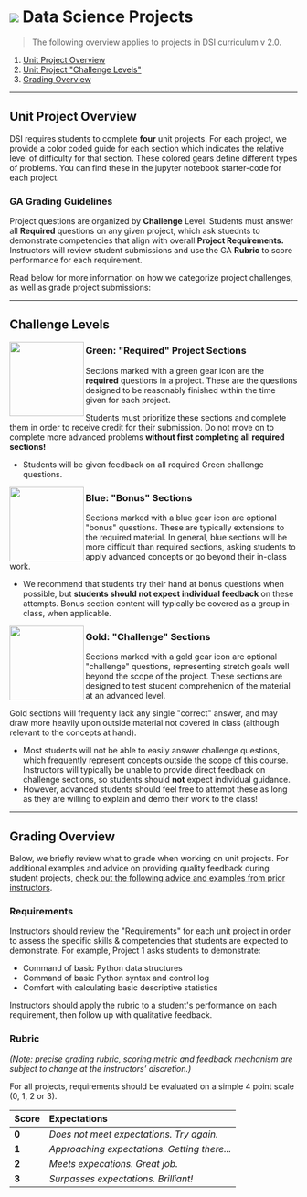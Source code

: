 # ![](https://ga-dash.s3.amazonaws.com/production/assets/logo-9f88ae6c9c3871690e33280fcf557f33.png) Data Science Projects

> The following overview applies to projects in DSI curriculum v 2.0.


1. [Unit Project Overview](#overview)
2. [Unit Project "Challenge Levels"](#challenge)
3. [Grading Overview](#grading)

---

<a id="overview"></a>
## Unit Project Overview
DSI requires students to complete **four** unit projects. For each project, we provide a color coded guide for each section which indicates the relative level of difficulty for that section. These colored gears define different types of problems. You can find these in the jupyter notebook starter-code for each project. 

### GA Grading Guidelines
Project questions are organized by **Challenge** Level. Students must answer all **Required** questions on any given project, which ask stuednts to demonstrate competencies that align with overall **Project Requirements.** Instructors will review student submissions and  use the GA **Rubric** to score performance for each requirement.

Read below for more information on how we categorize project challenges, as well as grade project submissions:

---

<a id="challenge"></a>
## Challenge Levels

<img src="http://imgur.com/sHMsbEf.png" height="130px" align="left">

### Green: "Required" Project Sections

Sections marked with a green gear icon are the **required** questions in a project. These are the questions designed to be reasonably finished within the time given for each project. 

Students must prioritize these sections and complete them in order to receive credit for their submission. Do not move on to complete more advanced problems **without first completing all required sections!** 

- Students will be given feedback on all required Green challenge questions.


<img src="http://imgur.com/KdoOXiG.png" height="130px" align="left">

### Blue: "Bonus" Sections

Sections marked with a blue gear icon are optional "bonus" questions. These are typically extensions to the required material. In general, blue sections will be more difficult than required sections, asking students to apply advanced concepts or go beyond their in-class work.

- We recommend that students try their hand at bonus questions when possible, but **students should not expect individual feedback** on these attempts. Bonus section content will typically be covered as a group in-class, when applicable.


<img src="http://imgur.com/iphNreM.png" height="130px" align="left">

### Gold: "Challenge" Sections

Sections marked with a gold gear icon are optional "challenge" questions, representing stretch goals well beyond the scope of the project. These sections are designed to test student comprehenion of the material at an advanced level. 

Gold sections will frequently lack any single "correct" answer, and may draw more heavily upon outside material not covered in class (although relevant to the concepts at hand).

- Most students will not be able to easily answer challenge questions, which frequently represent concepts outside the scope of this course. Instructors will typically be unable to provide direct feedback on challenge sections, so students should **not** expect individual guidance.
- However, advanced students should feel free to attempt these as long as they are willing to explain and demo their work to the class!

---

<a id="grading"></a>
## Grading Overview

Below, we briefly review what to grade when working on unit projects. For additional examples and advice on providing quality feedback during student projects, [check out the following advice and examples from prior instructors](./instructor-facing-feedback-guide.md).

### Requirements

Instructors should review the "Requirements" for each unit project in order to assess the specific skills & competencies that students are expected to demonstrate. For example, Project 1 asks students to demonstrate:

  - Command of basic Python data structures
  - Command of basic Python syntax and control log
  - Comfort with calculating basic descriptive statistics

Instructors should apply the rubric to a student's performance on each requirement, then follow up with qualitative feedback.

### Rubric

_(Note: precise grading rubric, scoring metric and feedback mechanism are subject to change at the instructors' discretion.)_

For all projects, requirements should be evaluated on a simple 4 point scale (0, 1, 2 or 3). 

Score | Expectations
:----- | :------------
**0** | _Does not meet expectations. Try again._
**1** | _Approaching expectations. Getting there..._
**2** | _Meets expecations. Great job._
**3** | _Surpasses expectations. Brilliant!_

